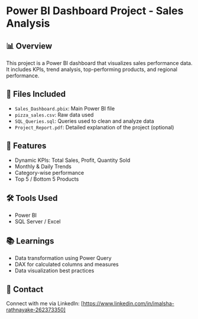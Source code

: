 # Power BI Dashboard Project - Sales Analysis

## 📊 Overview
This project is a Power BI dashboard that visualizes sales performance data. It includes KPIs, trend analysis, top-performing products, and regional performance.

## 📁 Files Included
- `Sales_Dashboard.pbix`: Main Power BI file
- `pizza_sales.csv`: Raw data used
- `SQL_Queries.sql`: Queries used to clean and analyze data
- `Project_Report.pdf`: Detailed explanation of the project (optional)

## 📌 Features
- Dynamic KPIs: Total Sales, Profit, Quantity Sold
- Monthly & Daily Trends
- Category-wise performance
- Top 5 / Bottom 5 Products

## 🛠 Tools Used
- Power BI
- SQL Server / Excel 

## 📚 Learnings
- Data transformation using Power Query
- DAX for calculated columns and measures
- Data visualization best practices

## 🔗 Contact
Connect with me via LinkedIn: [https://www.linkedin.com/in/imalsha-rathnayake-262373350]
